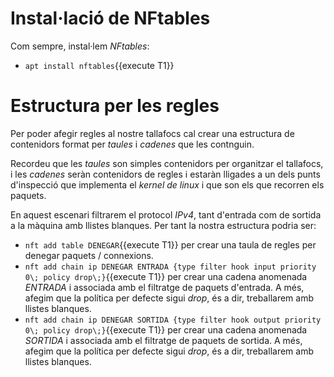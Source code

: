 # Instal·lació de NFtables
Com sempre, instal·lem *NFtables*:
- `apt install nftables`{{execute T1}}

# Estructura per les regles
Per poder afegir regles al nostre tallafocs cal crear una estructura de contenidors format per *taules* i *cadenes* que les contnguin.

Recordeu que les *taules* son simples contenidors per organitzar el tallafocs, i les *cadenes* seràn contenidors de regles i estaràn lligades a un dels punts d'inspecció que implementa el *kernel de linux* i que son els que recorren els paquets.

En aquest escenari filtrarem el protocol *IPv4*, tant d'entrada com de sortida a la màquina amb llistes blanques.  Per tant la nostra estructura podria ser:
- `nft add table DENEGAR`{{execute T1}} per crear una taula de regles per denegar paquets / connexions.
- `nft add chain ip DENEGAR ENTRADA {type filter hook input priority 0\; policy drop\;}`{{execute T1}} per crear una cadena anomenada *ENTRADA* i associada amb el filtratge de paquets d'entrada.  A més, afegim que la política per defecte sigui *drop*, és a dir, treballarem amb llistes blanques.
- `nft add chain ip DENEGAR SORTIDA {type filter hook output priority 0\; policy drop\;}`{{execute T1}} per crear una cadena anomenada *SORTIDA* i associada amb el filtratge de paquets de sortida.  A més, afegim que la política per defecte sigui *drop*, és a dir, treballarem amb llistes blanques.
